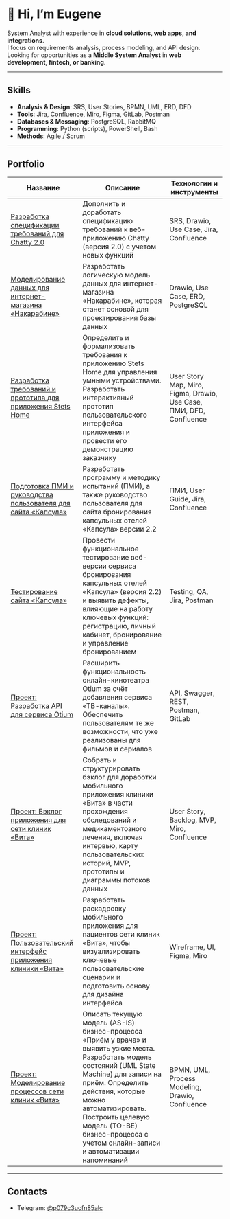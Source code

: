 # 👋 Hi, I’m Eugene

System Analyst with experience in **cloud solutions, web apps, and integrations**.  
I focus on requirements analysis, process modeling, and API design.  
Looking for opportunities as a **Middle System Analyst** in **web development, fintech, or banking**.

---

## Skills

- **Analysis & Design**: SRS, User Stories, BPMN, UML, ERD, DFD  
- **Tools**: Jira, Confluence, Miro, Figma, GitLab, Postman  
- **Databases & Messaging**: PostgreSQL, RabbitMQ  
- **Programming**: Python (scripts), PowerShell, Bash  
- **Methods**: Agile / Scrum  

---

## Portfolio

| Название | Описание | Технологии и инструменты |
|----------|----------|--------------------------|
| [Разработка спецификации требований для Chatty 2.0](https://github.com/boxkzn/portfolio_akimov_e/tree/1ef3af05c07011c3e312a29902dbf8b88e18d1ab/chatty) | Дополнить и доработать спецификацию требований к веб-приложению Chatty (версия 2.0) с учетом новых функций | SRS, Drawio, Use Case, Jira, Confluence |
| [Моделирование данных для интернет-магазина «Накарабине»](https://github.com/boxkzn/portfolio_akimov_e/tree/1ef3af05c07011c3e312a29902dbf8b88e18d1ab/nakarabine) | Разработать логическую модель данных для интернет-магазина «Накарабине», которая станет основой для проектирования базы данных | Drawio, Use Case, ERD, PostgreSQL |
| [Разработка требований и прототипа для приложения Stets Home](https://github.com/boxkzn/portfolio_akimov_e/tree/1ef3af05c07011c3e312a29902dbf8b88e18d1ab/stats-home) | Определить и формализовать требования к приложению Stets Home для управления умными устройствами. Разработать интерактивный прототип пользовательского интерфейса приложения и провести его демонстрацию заказчику | User Story Map, Miro, Figma, Drawio, Use Case, ПМИ, DFD, Confluence |
| [Подготовка ПМИ и руководства пользователя для сайта «Капсула»](https://github.com/boxkzn/portfolio_akimov_e/tree/628e62de7bba8da92677c6421f9a61b66c3da6e6/capsula) | Разработать программу и методику испытаний (ПМИ), а также руководство пользователя для сайта бронирования капсульных отелей «Капсула» версии 2.2 | ПМИ, User Guide, Jira, Confluence |
| [Тестирование сайта «Капсула»](https://github.com/boxkzn/portfolio_akimov_e/tree/628e62de7bba8da92677c6421f9a61b66c3da6e6/capsula#%D0%BF%D1%80%D0%BE%D0%B5%D0%BA%D1%82-%D1%82%D0%B5%D1%81%D1%82%D0%B8%D1%80%D0%BE%D0%B2%D0%B0%D0%BD%D0%B8%D0%B5-%D1%81%D0%B0%D0%B9%D1%82%D0%B0-%D0%BA%D0%B0%D0%BF%D1%81%D1%83%D0%BB%D0%B0) | Провести функциональное тестирование веб-версии сервиса бронирования капсульных отелей «Капсула» (версия 2.2) и выявить дефекты, влияющие на работу ключевых функций: регистрацию, личный кабинет, бронирование и управление бронированием | Testing, QA, Jira, Postman |
| [Проект: Разработка API для сервиса Otium](https://github.com/boxkzn/portfolio_akimov_e/tree/97b74fc2265090710a06085ceeaa76cdc94b166f/otium) | Расширить функциональность онлайн-кинотеатра Otium за счёт добавления сервиса «ТВ-каналы». Обеспечить пользователям те же возможности, что уже реализованы для фильмов и сериалов | API, Swagger, REST, Postman, GitLab |
| [Проект: Бэклог приложения для сети клиник «Вита»](https://github.com/boxkzn/portfolio_akimov_e/tree/97b74fc2265090710a06085ceeaa76cdc94b166f/vita) | Собрать и структурировать бэклог для доработки мобильного приложения клиники «Вита» в части прохождения обследований и медикаментозного лечения, включая интервью, карту пользовательских историй, MVP, прототипы и диаграммы потоков данных | User Story, Backlog, MVP, Miro, Confluence |
| [Проект: Пользовательский интерфейс приложения клиники «Вита»](https://github.com/boxkzn/portfolio_akimov_e/tree/97b74fc2265090710a06085ceeaa76cdc94b166f/vita) | Разработать раскадровку мобильного приложения для пациентов сети клиник «Вита», чтобы визуализировать ключевые пользовательские сценарии и подготовить основу для дизайна интерфейса | Wireframe, UI, Figma, Miro |
| [Проект: Моделирование процессов сети клиник «Вита»](https://github.com/boxkzn/portfolio_akimov_e/tree/97b74fc2265090710a06085ceeaa76cdc94b166f/vita) | Описать текущую модель (AS-IS) бизнес-процесса «Приём у врача» и выявить узкие места. Разработать модель состояний (UML State Machine) для записи на приём. Определить действия, которые можно автоматизировать. Построить целевую модель (TO-BE) бизнес-процесса с учетом онлайн-записи и автоматизации напоминаний | BPMN, UML, Process Modeling, Drawio, Confluence |

---

## Contacts

- Telegram: [@p079c3ucfn85alc](https://t.me/p079c3ucfn85alc)
